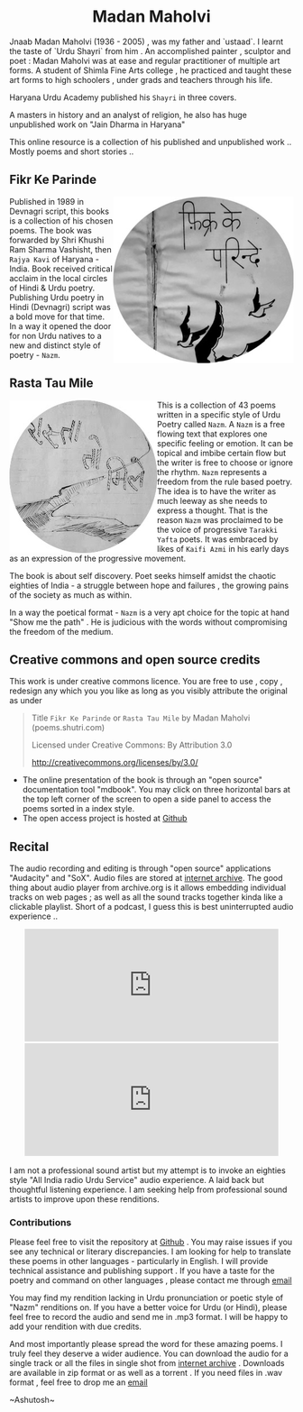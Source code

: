 <center>
<h1> Madan Maholvi </h1>
</center>
Jnaab Madan Maholvi (1936 - 2005) , was my father and `ustaad`. I learnt the taste of `Urdu Shayri` from him . An accomplished painter , sculptor and poet : Madan Maholvi was at ease and regular practitioner of multiple art forms. A student of Shimla Fine Arts college , he practiced and taught these art forms to high schoolers , under grads and teachers through his life.

Haryana Urdu Academy published his `Shayri` in three covers.

A masters in history and an analyst of religion, he also has huge unpublished work on "Jain Dharma in Haryana"

This online resource is a collection of his published and unpublished work .. Mostly poems and short stories ..

## Fikr Ke Parinde

<img src=./fikr/fkpTitleCircleSmall.jpeg alt="Fikr Ke Parinde" align="right">

Published in 1989 in Devnagri script, this books is a collection of his chosen poems. The book was forwarded by Shri Khushi Ram Sharma Vashisht, then `Rajya Kavi` of Haryana - India. Book received critical acclaim in the local circles of Hindi & Urdu poetry. Publishing Urdu poetry in Hindi (Devnagri) script was a bold move for that time. In a way it opened the door for non Urdu natives to a new and distinct style of poetry - `Nazm`.

## Rasta Tau Mile

<img src=./rtmTitleCircle.jpg alt="Rasta Tau Mile" align="left">

This is a collection of 43 poems written in a specific style of Urdu Poetry called `Nazm`. A `Nazm` is a free flowing text that explores one specific feeling or emotion. It can be topical and imbibe certain flow but the writer is free to choose or ignore the rhythm. `Nazm` represents a freedom from the rule based poetry. The idea is to have the writer as much leeway as she needs to express a thought. That is the reason `Nazm` was proclaimed to be the voice of progressive `Tarakki Yafta` poets. It was embraced by likes of `Kaifi Azmi` in his early days as an expression of the progressive movement.

The book is about self discovery. Poet seeks himself amidst the chaotic eighties of India - a struggle between hope and failures , the growing pains of the society as much as within.

In a way the poetical format - `Nazm` is a very apt choice for the topic at hand "Show me the path" . He is judicious with the words without compromising the freedom of the medium.

## Creative commons and open source credits
This work is under creative commons licence. You are free to use , copy , redesign any which you you like as long as you visibly attribute the original as under

> Title  `Fikr Ke Parinde` or `Rasta Tau Mile` by  Madan Maholvi (poems.shutri.com)
>
> Licensed under Creative Commons: By Attribution 3.0
>
> http://creativecommons.org/licenses/by/3.0/
>

- The online presentation of the book is through an "open source" documentation tool "mdbook". You may click on three horizontal bars at the top left corner of the screen to open a side panel to access the poems sorted in a index style.
- The open access project is hosted at [Github](https://github.com/ashutoshmjain/rtm)

## Recital

The audio recording and editing is through "open source" applications "Audacity" and "SoX". Audio files are stored at [internet archive](https://archive.org/details/rastaTauMile). The good thing about audio player from archive.org is it allows embedding individual tracks on web pages ; as well as all the sound tracks together kinda like a clickable playlist. Short of a podcast, I guess this is best uninterrupted audio experience ..
<center>

<iframe src="https://archive.org/embed/fikrKeParinde&playlist=1&list_width=150" width="450" height="200" frameborder="0" webkitallowfullscreen="true" mozallowfullscreen="true" allowfullscreen></iframe>


<iframe src="https://archive.org/embed/rastaTauMile&playlist=1&list_height=150" width="450" height="200" frameborder="0" webkitallowfullscreen="true" mozallowfullscreen="true" allowfullscreen></iframe>

</center>

I am not a professional sound artist but my attempt is to invoke an eighties style "All India radio Urdu Service" audio experience. A laid back but thoughtful listening experience. I am seeking help from professional sound artists to improve upon these renditions.

### Contributions

Please feel free to visit the repository at  [Github](https://github.com/ashutoshmjain/rtm) . You may raise issues if you see any technical or literary discrepancies. I am looking for help to translate these poems in other languages - particularly in English. I will provide technical assistance and publishing support .  If you have a taste for the poetry and command on other languages , please contact me through [email](mailto:amj@shutri.com)

You may find my rendition lacking in Urdu pronunciation or poetic style of "Nazm" renditions on. If you have a better voice for Urdu (or Hindi), please feel free to record the audio and send me in .mp3 format. I will be happy to add your rendition with due credits.

And most importantly please spread the word for these amazing poems. I truly feel they deserve a wider audience. You can download the audio for a single track or  all the files in single shot from [internet archive](https://archive.org/details/rastaTauMile)  . Downloads are available in zip format  or as well as a torrent . If you need files in .wav format , feel free to drop me an [email](mailto:amj@shutri.com)


~Ashutosh~
